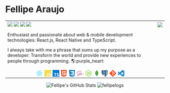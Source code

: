 <h1>Fellipe Araujo</h1>



<table>
  <tr>
  <td valign="top">
  <a href="https://instagram.com/_codemore" target="_blank"><img src="https://img.shields.io/badge/-Instagram-0F0F10?style=for-the-badge&logo=instagram&logoColor=3333FF" target="_blank"></a>
  <a href="https://www.linkedin.com/in/fellipearaujo" target="_blank"><img src="https://img.shields.io/badge/-LinkedIn-0F0F10?style=for-the-badge&logo=linkedin&logoColor=3333FF" target="_blank"></a>
  <a href="mailto:fellipe.eng.soft@gmail.com"><img src="https://img.shields.io/badge/-Gmail-0F0F10?style=for-the-badge&logo=gmail&logoColor=3333FF" target="_blank"></a>
  <a href="https://discords.com/bio/p/codemore"><img src="https://img.shields.io/badge/-Discord-0F0F10?style=for-the-badge&logo=discord&logoColor=3333FF" target="_blank"></a>

  <p>Enthusiast and passionate about web & mobile development technologies: React.js, React Native and TypeScript.</p>
  <p>I always take with me a phrase that sums up my purpose as a developer: Transform the world and provide new experiences to people through programming. 🌎:purple_heart:</p>
  
  <div align="center">
    <img align="center" alt="Fellipe-React" height="22" width="22" src="https://raw.githubusercontent.com/devicons/devicon/master/icons/react/react-original.svg">
    <img align="center" alt="Fellipe-Js" height="22" width="22" src="https://raw.githubusercontent.com/devicons/devicon/master/icons/javascript/javascript-plain.svg">
    <img align="center" alt="Fellipe-Ts" height="22" width="22" src="https://raw.githubusercontent.com/devicons/devicon/master/icons/typescript/typescript-plain.svg">
    <img align="center" alt="Fellipe-HTML" height="22" width="22" src="https://raw.githubusercontent.com/devicons/devicon/master/icons/html5/html5-original.svg">
    <img align="center" alt="Fellipe-CSS" height="22" width="22" src="https://raw.githubusercontent.com/devicons/devicon/master/icons/css3/css3-original.svg">
      <img align="center" alt="Fellipe-SASS" height="22" width="22" src="https://raw.githubusercontent.com/devicons/devicon/master/icons/sass/sass-original.svg">
    <img align="center" alt="Fellipe-NODEJS" height="22" width="22" src="https://raw.githubusercontent.com/devicons/devicon/master/icons/nodejs/nodejs-original.svg">
    <img align="center" alt="Fellipe-MONGODB" height="22" width="22" src="https://raw.githubusercontent.com/devicons/devicon/master/icons/mongodb/mongodb-original.svg">
    <img align="center" alt="Fellipe-POSTGRESQL" height="22" width="22" src="https://raw.githubusercontent.com/devicons/devicon/master/icons/postgresql/postgresql-original.svg">
    <img align="center" alt="Fellipe-GIT" height="22" width="22" src="https://raw.githubusercontent.com/devicons/devicon/master/icons/git/git-original.svg">
    <img align="center" alt="Fellipe-VSCODE" height="22" width="22" src="https://raw.githubusercontent.com/devicons/devicon/master/icons/vscode/vscode-original.svg">
</div>
  </td>
  <td valign="top">
    <img align="center" src="https://c.tenor.com/2uyENRmiUt0AAAAC/coding.gif"/>
  </td>
  </tr>
</table>


<div  align="center">
  <img width="51%" src="https://github-readme-stats.vercel.app/api?username=fellipe-araujo&hide=stars&show_icons=true&theme=transparent&bg_color=0F0F10&include_all_commits=true&border_color=3333FF&icon_color=3333FF&title_color=3333FF&text_color=FFFFFF&disable_animations=false&custom_title=GitHub-Stats&count_private=true" alt="Fellipe's GitHub Stats" title="Fellipe's GitHub Stats" />

<img width="45%" src="https://github-readme-streak-stats.herokuapp.com/?user=fellipe-araujo&background=0F0F10&border=3333FF&stroke=3333FF&ring=3333FF&currStreakLabel=3333FF&sideLabels=3333FF&sideNums=FFFFFF&currStreakNum=FFFFFF&dates=7D7D8C&fire=7D7D8C" alt="fellipelogs" />
</div>

<!--

<a href="https://github.com/fellipe-araujo/ignite-projects" target=_blank>
  <img width="47%" src="https://github-readme-stats.vercel.app/api/pin/?username=fellipe-araujo&repo=ignite-projects&theme=gotham&border_color=00B37E&show_owner=true" alt="Ignite Projects" title="Ignite Projects" />
</a>

-->


<!--
**fellipe-araujo/fellipe-araujo** is a ✨ _special_ ✨ repository because its `README.md` (this file) appears on your GitHub profile.

Here are some ideas to get you started:

- 🔭 I’m currently working on ...
- 🌱 I’m currently learning ...
- 👯 I’m looking to collaborate on ...
- 🤔 I’m looking for help with ...
- 💬 Ask me about ...
- 📫 How to reach me: ...
- 😄 Pronouns: ...
- ⚡ Fun fact: ...
-->

